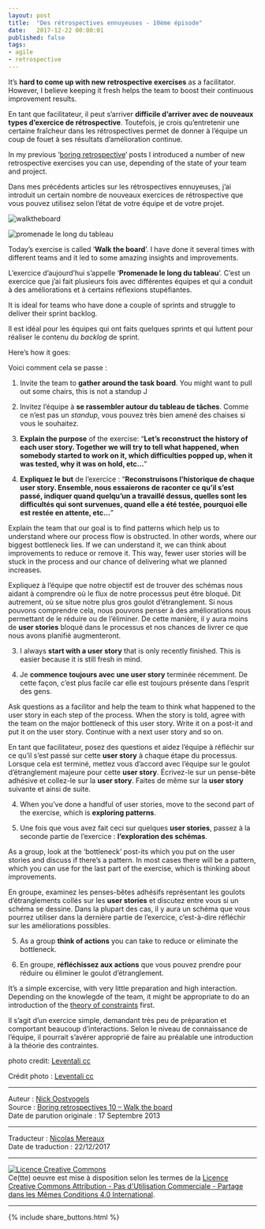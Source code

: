 ```yaml
---
layout: post
title:  "Des rétrospectives ennuyeuses - 10ème épisode"
date:   2017-12-22 00:00:01
published: false
tags: 
- agile
- retrospective
---
```


It’s **hard to come up with new retrospective exercises** as a facilitator.  However, I believe keeping it fresh helps the team to boost their continuous improvement results.

En tant que facilitateur, il peut s’arriver **difficile d’arriver avec de nouveaux types d’exercice de rétrospective**. Toutefois, je crois qu’entretenir une certaine fraîcheur dans les rétrospectives permet de donner à l’équipe un coup de fouet à ses résultats d’amélioration continue.

In my previous ‘[boring retrospective](https://skycoach.be/category/continuous-improvement/)’ posts I introduced a number of new retrospective exercises you can use, depending of the state of your team and project.

Dans mes précédents articles sur les rétrospectives ennuyeuses, j’ai introduit un certain nombre de nouveaux exercices de rétrospective que vous pouvez utilisez selon l’état de votre équipe et de votre projet.

![walktheboard](https://noostvog.files.wordpress.com/2013/09/walktheboard.jpg)

![promenade le long du tableau](https://noostvog.files.wordpress.com/2013/09/walktheboard.jpg)

Today’s exercise is called ‘**Walk the board**’.  I have done it several times with different teams and it led to some amazing insights and improvements.

L’exercice d’aujourd’hui s’appelle ‘**Promenade le long du tableau**’. C’est un exercice que j’ai fait plusieurs fois avec différentes équipes et qui a conduit à des améliorations et à certains réflexions stupéfiantes. 

It is ideal for teams who have done a couple of sprints and struggle to deliver their sprint backlog.

Il est idéal pour les équipes qui ont faits quelques sprints et qui luttent pour réaliser le contenu du _backlog_ de sprint.

Here’s how it goes:

Voici comment cela se passe :

1. Invite the team to **gather around the task board**.  You might want to pull out some chairs, this is not a standup J

1. Invitez l’équipe à **se rassembler autour du tableau de tâches**. Comme ce n’est pas un _standup_, vous pouvez très bien amené des chaises si vous le souhaitez.

2. **Explain the purpose** of the exercise: “__Let’s reconstruct the history of each user story.  Together we will try to tell what happened, when somebody started to work on it, which difficulties popped up, when it was tested, why it was on hold, etc…__”

2. **Expliquez le but** de l’exercice : “__Reconstruisons l’historique de chaque user story. Ensemble, nous essaierons de raconter ce qu’il s’est passé, indiquer quand quelqu’un a travaillé dessus, quelles sont les difficultés qui sont survenues, quand elle a été testée, pourquoi elle est restée en attente, etc…__”

Explain the team that our goal is to find patterns which help us to understand where our process flow is obstructed.  In other words, where our biggest bottleneck lies.  If we can understand it, we can think about improvements to reduce or remove it.  This way, fewer user stories will be stuck in the process and our chance of delivering what we planned increases.

Expliquez à l’équipe que notre objectif est de trouver des schémas nous aidant à comprendre où le flux de notre processus peut être bloqué. Dit autrement, où se situe notre plus gros goulot d’étranglement. Si nous pouvons comprendre cela, nous pouvons penser à des améliorations nous permettant de le réduire ou de l’éliminer. De cette manière, il y aura moins de __user stories__ bloqué dans le processus et nos chances de livrer ce que nous avons planifié augmenteront. 

3. I always **start with a user story** that is only recently finished.  This is easier because it is still fresh in mind.

3. Je **commence toujours avec une __user story__** terminée récemment. De cette façon, c’est plus facile car elle est toujours présente dans l’esprit des gens.

Ask questions as a facilitor and help the team to think what happened to the user story in each step of the process.  When the story is told, agree with the team on the major bottleneck of this user story.  Write it on a post-it and put it on the user story.  Continue with a next user story and so on.

En tant que facilitateur, posez des questions et aidez l’équipe à réfléchir sur ce qu’il s’est passé sur cette __user story__ à chaque étape du processus. Lorsque cela est terminé, mettez vous d’accord avec l’équipe sur le goulot d’étranglement majeure pour cette __user story__. Écrivez-le sur un pense-bête adhésive et collez-le sur la __user story__. Faites de même sur la __user story__ suivante et ainsi de suite.

4. When you’ve done a handful of user stories, move to the second part of the exercise, which is **exploring patterns**.

4. Une fois que vous avez fait ceci sur quelques __user stories__, passez à la seconde partie de l’exercice : **l’exploration des schémas**.

As a group, look at the ‘bottleneck’ post-its which you put on the user stories and discuss if there’s a pattern.  In most cases there will be a pattern, which you can use for the last part of the exercise, which is thinking about improvements.

En groupe, examinez les penses-bêtes adhésifs représentant les goulots d’étranglements collés sur les __user stories__ et discutez entre vous si un schéma se dessine. Dans la plupart des cas, il y aura un schéma que vous pourrez utiliser dans la dernière partie de l’exercice, c’est-à-dire réfléchir sur les améliorations possibles.

5.  As a group **think of actions** you can take to reduce or eliminate the bottleneck.

5. En groupe, **réfléchissez aux actions** que vous pouvez prendre pour réduire ou éliminer le goulot d’étranglement.

It’s a simple excercise, with very little preparation and high interaction.  Depending on the knowlegde of the team, it might be appropriate to do an introduction of the [theory of constraints](http://en.wikipedia.org/wiki/Theory_of_constraints) first.

Il s’agit d’un exercice simple, demandant très peu de préparation et comportant beaucoup d’interactions. Selon le niveau de connaissance de l’équipe, il pourrait s’avérer approprié de faire au préalable une introduction à la théorie des contraintes.

photo credit: [Leventali cc](http://www.flickr.com/photos/sequester/3531577822/)

Crédit photo : [Leventali cc](http://www.flickr.com/photos/sequester/3531577822/)

---
Auteur : [Nick Oostvogels](https://skycoach.be/ss/)  
Source : [Boring retrospectives 10 – Walk the board](https://skycoach.be/2013/09/17/boring-retrospectives-10-walk-the-board/)  
Date de parution originale : 17 Septembre 2013  

---
Traducteur : [Nicolas Mereaux](http://www.les-traducteurs-agiles.org/traducteurs/)  
Date de traduction : 22/12/2017  

---

<a rel="license" href="http://creativecommons.org/licenses/by-nc-sa/4.0/"><img alt="Licence Creative Commons" style="border-width:0" src="http://i.creativecommons.org/l/by-nc-sa/4.0/88x31.png" /></a><br />Ce(tte) oeuvre est mise à disposition selon les termes de la <a rel="license" href="http://creativecommons.org/licenses/by-nc-sa/4.0/">Licence Creative Commons Attribution - Pas d'Utilisation Commerciale - Partage dans les Mêmes Conditions 4.0 International</a>.

---

{% include share_buttons.html %}



